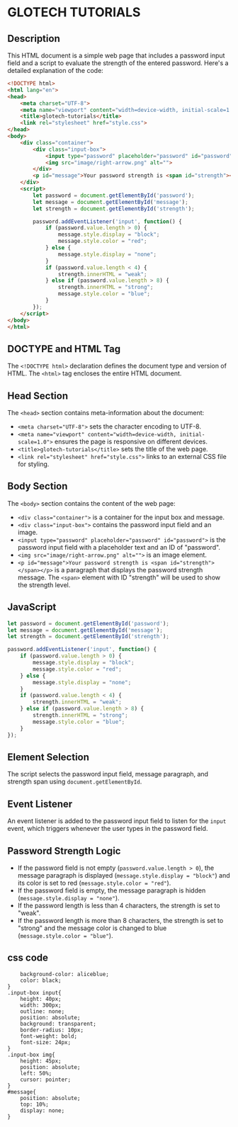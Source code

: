 # GLOTECH TUTORIALS

## Description 
This HTML document is a simple web page that includes a password input field and a script to evaluate the strength of the entered password. Here's a detailed explanation of the code:

```html
<!DOCTYPE html>
<html lang="en">
<head>
    <meta charset="UTF-8">
    <meta name="viewport" content="width=device-width, initial-scale=1.0">
    <title>glotech-tutorials</title>
    <link rel="stylesheet" href="style.css">
</head>
<body>
    <div class="container">
        <div class="input-box">
            <input type="password" placeholder="password" id="password">
            <img src="image/right-arrow.png" alt="">
        </div>
        <p id="message">Your password strength is <span id="strength"></span></p>
    </div>
    <script>
        let password = document.getElementById('password');
        let message = document.getElementById('message');
        let strength = document.getElementById('strength');

        password.addEventListener('input', function() {
            if (password.value.length > 0) {
                message.style.display = "block";
                message.style.color = "red";
            } else {
                message.style.display = "none";
            }
            if (password.value.length < 4) {
                strength.innerHTML = "weak";
            } else if (password.value.length > 8) {
                strength.innerHTML = "strong";
                message.style.color = "blue";
            }
        });
    </script>
</body>
</html>
```

## DOCTYPE and HTML Tag
The `<!DOCTYPE html>` declaration defines the document type and version of HTML. The `<html>` tag encloses the entire HTML document.

## Head Section
The `<head>` section contains meta-information about the document:
- `<meta charset="UTF-8">` sets the character encoding to UTF-8.
- `<meta name="viewport" content="width=device-width, initial-scale=1.0">` ensures the page is responsive on different devices.
- `<title>glotech-tutorials</title>` sets the title of the web page.
- `<link rel="stylesheet" href="style.css">` links to an external CSS file for styling.

## Body Section
The `<body>` section contains the content of the web page:
- `<div class="container">` is a container for the input box and message.
- `<div class="input-box">` contains the password input field and an image.
- `<input type="password" placeholder="password" id="password">` is the password input field with a placeholder text and an ID of "password".
- `<img src="image/right-arrow.png" alt="">` is an image element.
- `<p id="message">Your password strength is <span id="strength"></span></p>` is a paragraph that displays the password strength message. The `<span>` element with ID "strength" will be used to show the strength level.

## JavaScript

```javascript
let password = document.getElementById('password');
let message = document.getElementById('message');
let strength = document.getElementById('strength');

password.addEventListener('input', function() {
    if (password.value.length > 0) {
        message.style.display = "block";
        message.style.color = "red";
    } else {
        message.style.display = "none";
    }
    if (password.value.length < 4) {
        strength.innerHTML = "weak";
    } else if (password.value.length > 8) {
        strength.innerHTML = "strong";
        message.style.color = "blue";
    }
});
```

## Element Selection
The script selects the password input field, message paragraph, and strength span using `document.getElementById`.

## Event Listener
An event listener is added to the password input field to listen for the `input` event, which triggers whenever the user types in the password field.

## Password Strength Logic
- If the password field is not empty (`password.value.length > 0`), the message paragraph is displayed (`message.style.display = "block"`) and its color is set to red (`message.style.color = "red"`).
- If the password field is empty, the message paragraph is hidden (`message.style.display = "none"`).
- If the password length is less than 4 characters, the strength is set to "weak".
- If the password length is more than 8 characters, the strength is set to "strong" and the message color is changed to blue (`message.style.color = "blue"`).

## css code
```body{
    background-color: aliceblue;
    color: black;
}
.input-box input{
    height: 40px;
    width: 300px;
    outline: none;
    position: absolute;
    background: transparent;
    border-radius: 10px;
    font-weight: bold;
    font-size: 24px;
}
.input-box img{
    height: 45px;
    position: absolute;
    left: 50%;
    cursor: pointer;
}
#message{
    position: absolute;
    top: 10%;
    display: none;
}
```